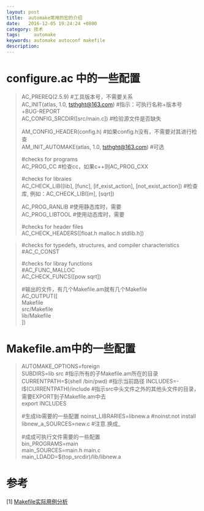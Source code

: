 ```yaml
---
layout: post
title:  automake常用的宏的介绍
date:   2016-12-05 19:24:24 +0800
category: 技术
tags:     automake
keywords: automake autoconf makefile
description: 
---
```

# configure.ac 中的一些配置     

> AC_PREREQ(2.5.9)                        #工具版本号，不需要关系      
> AC_INIT(atlas, 1.0, tsthght@163.com)    #指示：可执行名称+版本号+BUG-REPORT     
> AC_CONFIG_SRCDIR([src/main.c])          #检验源文件是否缺失     
>  
> AM_CONFIG_HEADER(config.h)              #如果config.h没有，不需要对其进行检查     
> AM_INIT_AUTOMAKE(atlas, 1.0, tsthght@163.com) #可选     
>   
> \#checks for programs     
> AC_PROG_CC                              #检查cc，如果c++则AC_PROG_CXX    
>    
> \#checks for libraies    
> AC_CHECK_LIB([lib], [func], [if_exist_action], [not_exist_action]) #检查库, 例如：AC_CHECK_LIB([m], [sqrt])     
>   
> AC_PROG_RANLIB                         #使用静态库时，需要     
> AC_PROG_LIBTOOL                        #使用动态库时，需要    
> 
> \#checks for header files    
> AC_CHECK_HEADERS([float.h malloc.h stdlib.h])     

> \#checks for typedefs, structures, and compiler characteristics     
> \#AC_C_CONST    
> 
> \#checks for libray functions      
> \#AC_FUNC_MALLOC     
> AC_CHECK_FUNCS([pow sqrt])     
> 
> \#输出的文件，有几个Makefile.am就有几个Makefile     
> AC_OUTPUT([     
> 	Makefile    
> 	src/Makefile     
> 	lib/Makefile     
> ])     
     
# Makefile.am中的一些配置     
   
> AUTOMAKE_OPTIONS=foreign     
> SUBDIRS=lib src                          #指示所有的子Makefile.am所在的目录     
> CURRENTPATH=$(shell /bin/pwd)            #指示当前路径     
> INCLUDES=-l$(CURRENTPATH)/include        #指示src中头文件之外的其他头文件的目录，需要EXPORT到子Makefile.am中去     
> export INCLUDES    
> 
> \#生成lib需要的一些配置
> noinst_LIBRARIES=libnew.a                #noinst:not install      
> libnew_a_SOURCES=new.c                   #注意.换成_     
> 
> \#成成可执行文件需要的一些配置     
> bin_PROGRAMS=main        
> main_SOURCES=main.h main.c              
> main_LDADD=$(top_srcdir)/lib/libnew.a      

# 参考    
[1] [Makefile实际用例分析](http://blog.csdn.net/shanshanpt/article/details/17200035)    

